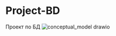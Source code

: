 # Project-BD
Проект по БД
![conceptual_model drawio](https://user-images.githubusercontent.com/65976385/161458077-1910955a-40e9-4908-8829-51ab447abf0b.svg)
